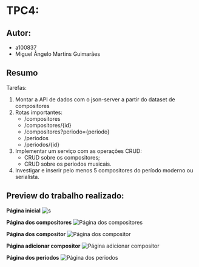 # TPC4: 

## Autor:
- a100837
- Miguel Ângelo Martins Guimarães

## Resumo
Tarefas:

1. Montar a API de dados com o json-server a partir do dataset de compositores
2. Rotas importantes:
    - /compositores
    - /compositores/{id}
    - /compositores?periodo={periodo}
    - /periodos
    - /periodos/{id}
3. Implementar um serviço com as operações CRUD:
    - CRUD sobre os compositores;
    - CRUD sobre os periodos musicais.
4. Investigar e inserir pelo menos 5 compositores do período moderno ou serialista.

## Preview do trabalho realizado:
**Página inicial**
![s](/Screenshots/inicio.png)

**Página dos compositores**
![Página dos compositores](/Screenshots/comps.png)

**Página dos compositor**
![Página dos compositor](/Screenshots/comp.png)

**Página adicionar compositor**
![Página adicionar compositor](/Screenshots/addComp.png)

**Página dos periodos**
![Página dos periodos](/Screenshots/periodos.png)
